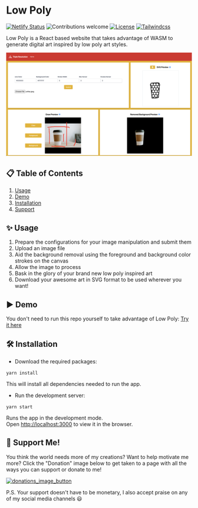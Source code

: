 # Low Poly 

[![Netlify Status](https://api.netlify.com/api/v1/badges/2db16f75-0702-4942-8c48-01bf1acc9d8b/deploy-status)](https://app.netlify.com/sites/low-poly/deploys)
![Contributions welcome](https://img.shields.io/badge/contributions-welcome-orange.svg)
[![License](https://img.shields.io/badge/license-MIT-blue.svg)](https://opensource.org/licenses/MIT)
[![Tailwindcss](https://img.shields.io/badge/Tailwindcss-CSS--Framework-%2338B2AC?logo=tailwindcss)](https://tailwindcss.com)

Low Poly is a React based website that takes advantage of WASM to generate digital art inspired by low poly art styles.

![Low Poly snapshot](public/readme/website_snapshot.png)

## 📋 Table of Contents
1. [Usage](#Usage)
2. [Demo](#Demo)
3. [Installation](#Installation)
4. [Support](#Support)

## ✨ Usage
1. Prepare the configurations for your image manipulation and submit them
2. Upload an image file
3. Aid the background removal using the foreground and background color strokes on the canvas
4. Allow the image to process
5. Bask in the glory of your brand new low poly inspired art
6. Download your awesome art in SVG format to be used wherever you want!

## ▶️ Demo
You don't need to run this repo yourself to take advantage of Low Poly: [Try it here](https://lowpoly.tripleresolution.com/)
## 🛠️ Installation
- Download the required packages:
```
yarn install
```
This will install all dependencies needed to run the app.


- Run the development server:
```
yarn start
```
Runs the app in the development mode.\
Open [http://localhost:3000](http://localhost:3000) to view it in the browser.
## 🤑 Support Me!
You think the world needs more of my creations? Want to help motivate me more? Click the "Donation" image below to get taken to a page with all the ways you can support or donate to me!

[<img width="160" alt="donations_image_button" src="https://user-images.githubusercontent.com/22779812/196099319-422ee2a3-fc5c-4d94-9e21-ecf500232578.png">](https://technickel.dev/support)

P.S. Your support doesn't have to be monetary, I also accept praise on any of my social media channels 😃
